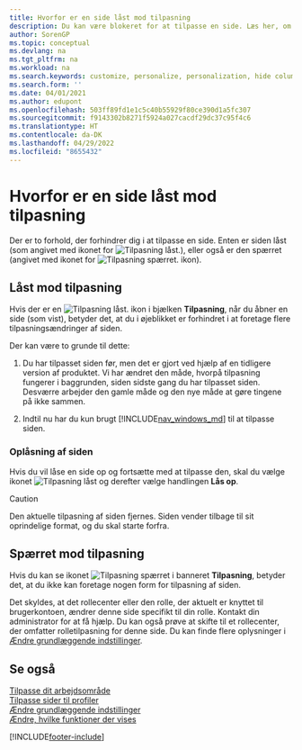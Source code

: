 ```yaml
---
title: Hvorfor er en side låst mod tilpasning
description: Du kan være blokeret for at tilpasse en side. Læs her, om hvad du kan gøre for at låse den op, så du kan tilpasse den.
author: SorenGP
ms.topic: conceptual
ms.devlang: na
ms.tgt_pltfrm: na
ms.workload: na
ms.search.keywords: customize, personalize, personalization, hide columns, remove fields, move fields
ms.search.form: ''
ms.date: 04/01/2021
ms.author: edupont
ms.openlocfilehash: 503ff89fd1e1c5c40b55929f80ce390d1a5fc307
ms.sourcegitcommit: f9143302b8271f5924a027cacdf29dc37c95f4c6
ms.translationtype: HT
ms.contentlocale: da-DK
ms.lasthandoff: 04/29/2022
ms.locfileid: "8655432"
---
```

# <a name="why-a-page-is-locked-from-personalization"></a><a name="why-a-page-is-locked-from-personalization"></a><a name="why-a-page-is-locked-from-personalization"></a>Hvorfor er en side låst mod tilpasning

Der er to forhold, der forhindrer dig i at tilpasse en side. Enten er siden låst (som angivet med ikonet for ![Tilpasning låst.](media/personalization-lock-icon.png "Tilpasning låst")), eller også er den spærret (angivet med ikonet for ![Tilpasning spærret.](media/personalization-blocked-icon.png "Tilpasning blokeret") ikon).

## <a name="locked-from-personalizing"></a><a name="locked-from-personalizing"></a><a name="locked-from-personalizing"></a>Låst mod tilpasning

Hvis der er en ![Tilpasning låst.](media/personalization-lock-icon.png "Tilpasning låst") ikon i bjælken **Tilpasning**, når du åbner en side (som vist), betyder det, at du i øjeblikket er forhindret i at foretage flere tilpasningsændringer af siden.

<!-- This is because we changed the way personalization works behind the scenes since the last time that you personalized the page. Unfortunately, the old way and new of doing things do not work together.

The page currently includes the last personalization changes that you made. If you want to continue personalizing the page, then you can choose the lock icon and then **Unlock**. Just be aware that if you choose to unlock the page, the current personalization of the page will be cleared, and you will have to start from scratch.
-->

Der kan være to grunde til dette:

1. Du har tilpasset siden før, men det er gjort ved hjælp af en tidligere version af produktet. Vi har ændret den måde, hvorpå tilpasning fungerer i baggrunden, siden sidste gang du har tilpasset siden. Desværre arbejder den gamle måde og den nye måde at gøre tingene på ikke sammen.

2. Indtil nu har du kun brugt [!INCLUDE[nav_windows_md](includes/nav_windows_md.md)] til at tilpasse siden.

### <a name="unlocking-the-page"></a><a name="unlocking-the-page"></a><a name="unlocking-the-page"></a>Oplåsning af siden

Hvis du vil låse en side op og fortsætte med at tilpasse den, skal du vælge ikonet ![Tilpasning låst](media/personalization-lock-icon.png "Tilpasning låst") og derefter vælge handlingen **Lås op**.  

> [!CAUTION]
> Den aktuelle tilpasning af siden fjernes. Siden vender tilbage til sit oprindelige format, og du skal starte forfra.  

## <a name="blocked-from-personalizing"></a><a name="blocked-from-personalizing"></a><a name="blocked-from-personalizing"></a>Spærret mod tilpasning

Hvis du kan se ikonet ![Tilpasning spærret](media/personalization-blocked-icon.png "Tilpasning blokeret") i banneret **Tilpasning**, betyder det, at du ikke kan foretage nogen form for tilpasning af siden.

<!-- Only text is translated, so removing this image for non-English UX reasons.  ![Personalize blocked.](media/personalization-blocked.png "Personalize lock") -->

Det skyldes, at det rollecenter eller den rolle, der aktuelt er knyttet til brugerkontoen, ændrer denne side specifikt til din rolle. Kontakt din administrator for at få hjælp. Du kan også prøve at skifte til et rollecenter, der omfatter rolletilpasning for denne side. Du kan finde flere oplysninger i [Ændre grundlæggende indstillinger](ui-change-basic-settings.md).

## <a name="see-also"></a><a name="see-also"></a><a name="see-also"></a>Se også

[Tilpasse dit arbejdsområde](ui-personalization-user.md)  
[Tilpasse sider til profiler](ui-personalization-manage.md)  
[Ændre grundlæggende indstillinger](ui-change-basic-settings.md)  
[Ændre, hvilke funktioner der vises](ui-experiences.md)  


[!INCLUDE[footer-include](includes/footer-banner.md)]
